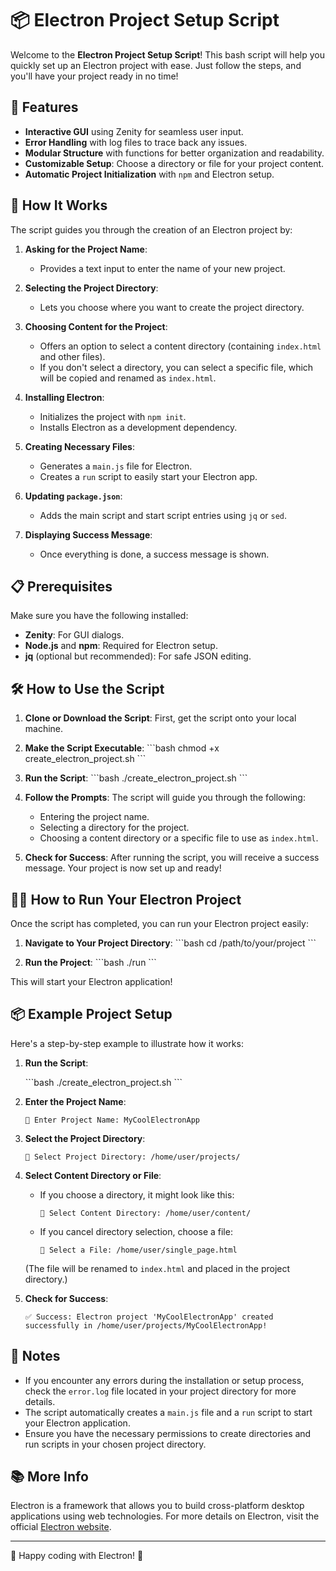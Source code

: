 
# 📦 Electron Project Setup Script

Welcome to the **Electron Project Setup Script**! This bash script will help you quickly set up an Electron project with ease. Just follow the steps, and you'll have your project ready in no time!

## 🎉 Features

- **Interactive GUI** using Zenity for seamless user input.
- **Error Handling** with log files to trace back any issues.
- **Modular Structure** with functions for better organization and readability.
- **Customizable Setup**: Choose a directory or file for your project content.
- **Automatic Project Initialization** with `npm` and Electron setup.

## 🚀 How It Works

The script guides you through the creation of an Electron project by:

1. **Asking for the Project Name**: 
   - Provides a text input to enter the name of your new project.

2. **Selecting the Project Directory**: 
   - Lets you choose where you want to create the project directory.

3. **Choosing Content for the Project**:
   - Offers an option to select a content directory (containing `index.html` and other files).
   - If you don't select a directory, you can select a specific file, which will be copied and renamed as `index.html`.

4. **Installing Electron**: 
   - Initializes the project with `npm init`.
   - Installs Electron as a development dependency.

5. **Creating Necessary Files**:
   - Generates a `main.js` file for Electron.
   - Creates a `run` script to easily start your Electron app.

6. **Updating `package.json`**:
   - Adds the main script and start script entries using `jq` or `sed`.

7. **Displaying Success Message**: 
   - Once everything is done, a success message is shown.

## 📋 Prerequisites

Make sure you have the following installed:

- **Zenity**: For GUI dialogs.
- **Node.js** and **npm**: Required for Electron setup.
- **jq** (optional but recommended): For safe JSON editing.

## 🛠 How to Use the Script

1. **Clone or Download the Script**: First, get the script onto your local machine.

2. **Make the Script Executable**: 
   \`\`\`bash
   chmod +x create_electron_project.sh
   \`\`\`

3. **Run the Script**:
   \`\`\`bash
   ./create_electron_project.sh
   \`\`\`

4. **Follow the Prompts**: The script will guide you through the following:

   - Entering the project name.
   - Selecting a directory for the project.
   - Choosing a content directory or a specific file to use as `index.html`.

5. **Check for Success**: After running the script, you will receive a success message. Your project is now set up and ready!

## 🏃‍♂️ How to Run Your Electron Project

Once the script has completed, you can run your Electron project easily:

1. **Navigate to Your Project Directory**:
   \`\`\`bash
   cd /path/to/your/project
   \`\`\`

2. **Run the Project**:
   \`\`\`bash
   ./run
   \`\`\`

This will start your Electron application!

## 📦 Example Project Setup

Here's a step-by-step example to illustrate how it works:

1. **Run the Script**:

   \`\`\`bash
   ./create_electron_project.sh
   \`\`\`

2. **Enter the Project Name**:
   ```
   📛 Enter Project Name: MyCoolElectronApp
   ```

3. **Select the Project Directory**:
   ```
   📁 Select Project Directory: /home/user/projects/
   ```

4. **Select Content Directory or File**:
   - If you choose a directory, it might look like this:
     ```
     📂 Select Content Directory: /home/user/content/
     ```
   - If you cancel directory selection, choose a file:
     ```
     📄 Select a File: /home/user/single_page.html
     ```

   (The file will be renamed to `index.html` and placed in the project directory.)

5. **Check for Success**:
   ```
   ✅ Success: Electron project 'MyCoolElectronApp' created successfully in /home/user/projects/MyCoolElectronApp!
   ```

## 📝 Notes

- If you encounter any errors during the installation or setup process, check the `error.log` file located in your project directory for more details.
- The script automatically creates a `main.js` file and a `run` script to start your Electron application.
- Ensure you have the necessary permissions to create directories and run scripts in your chosen project directory.

## 📚 More Info

Electron is a framework that allows you to build cross-platform desktop applications using web technologies. For more details on Electron, visit the official [Electron website](https://www.electronjs.org/).

---

🌟 Happy coding with Electron! 🌟
